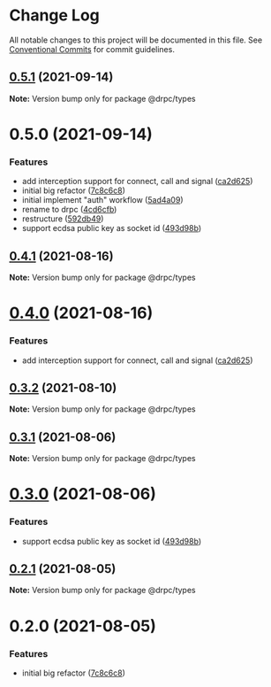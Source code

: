 # Change Log

All notable changes to this project will be documented in this file.
See [Conventional Commits](https://conventionalcommits.org) for commit guidelines.

## [0.5.1](https://gitr.net/mindary/drpc/compare/@drpc/types@0.5.0...@drpc/types@0.5.1) (2021-09-14)

**Note:** Version bump only for package @drpc/types





# 0.5.0 (2021-09-14)


### Features

* add interception support for connect, call and signal ([ca2d625](https://gitr.net/mindary/drpc/commits/ca2d625c216f18420c7d5c73ed26296ca9297974))
* initial big refactor ([7c8c6c8](https://gitr.net/mindary/drpc/commits/7c8c6c813f12b4d686b4f59feab4c4abc01e30e6))
* initial implement "auth" workflow ([5ad4a09](https://gitr.net/mindary/drpc/commits/5ad4a09ac440fcb88755c08c0d856f0043cd5264))
* rename to drpc ([4cd6cfb](https://gitr.net/mindary/drpc/commits/4cd6cfbb25b69308ce11d3fff9f5523a5620e403))
* restructure ([592db49](https://gitr.net/mindary/drpc/commits/592db495d2a5619a12da71a2b0fd20ae5d236a8c))
* support ecdsa public key as socket id ([493d98b](https://gitr.net/mindary/drpc/commits/493d98b2f924ae1c5dbf25ef5603082c3f35f928))





## [0.4.1](https://gitr.net/mindary/drpc/compare/@drpc/types@0.4.0...@drpc/types@0.4.1) (2021-08-16)

**Note:** Version bump only for package @drpc/types





# [0.4.0](https://gitr.net/mindary/drpc/compare/@drpc/types@0.3.2...@drpc/types@0.4.0) (2021-08-16)


### Features

* add interception support for connect, call and signal ([ca2d625](https://gitr.net/mindary/drpc/commits/ca2d625c216f18420c7d5c73ed26296ca9297974))





## [0.3.2](https://gitr.net/mindary/drpc/compare/@drpc/types@0.3.1...@drpc/types@0.3.2) (2021-08-10)

**Note:** Version bump only for package @drpc/types





## [0.3.1](https://gitr.net/mindary/drpc/compare/@drpc/types@0.3.0...@drpc/types@0.3.1) (2021-08-06)

**Note:** Version bump only for package @drpc/types





# [0.3.0](https://gitr.net/mindary/drpc/compare/@drpc/types@0.2.1...@drpc/types@0.3.0) (2021-08-06)


### Features

* support ecdsa public key as socket id ([493d98b](https://gitr.net/mindary/drpc/commits/493d98b2f924ae1c5dbf25ef5603082c3f35f928))





## [0.2.1](https://gitr.net/mindary/drpc/compare/@drpc/types@0.2.0...@drpc/types@0.2.1) (2021-08-05)

**Note:** Version bump only for package @drpc/types





# 0.2.0 (2021-08-05)


### Features

* initial big refactor ([7c8c6c8](https://gitr.net/mindary/drpc/commits/7c8c6c813f12b4d686b4f59feab4c4abc01e30e6))
